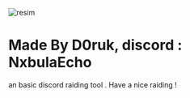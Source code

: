 ![resim](https://github.com/user-attachments/assets/5dff6c88-e987-4fff-97b8-356444ff8c55)

# Made By D0ruk, discord : NxbulaEcho
an basic discord raiding tool . Have a nice raiding !
